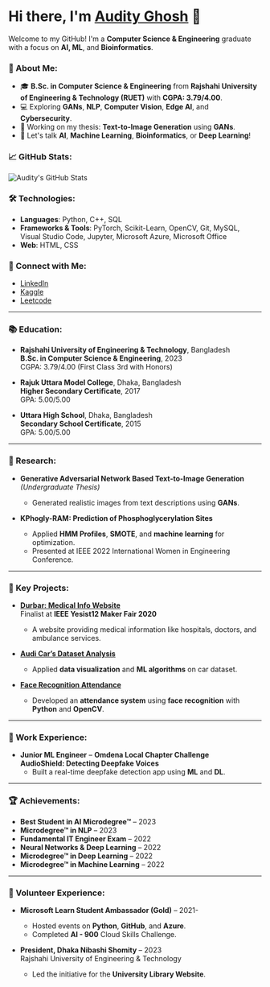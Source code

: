 # Hi there, I'm [Audity Ghosh](https://github.com/AudityGhosh) 👋

Welcome to my GitHub! I'm a **Computer Science & Engineering** graduate with a focus on **AI, ML**, and **Bioinformatics**.

### 🚀 About Me:
- 🎓 **B.Sc. in Computer Science & Engineering** from **Rajshahi University of Engineering & Technology (RUET)** with **CGPA: 3.79/4.00**.
- 💻 Exploring **GANs**, **NLP**, **Computer Vision**, **Edge AI**, and **Cybersecurity**.
- 🌱 Working on my thesis: **Text-to-Image Generation** using **GANs**.
- 💬 Let's talk **AI**, **Machine Learning**, **Bioinformatics**, or **Deep Learning**!

### 📈 GitHub Stats:
![Audity's GitHub Stats](https://github-readme-stats.vercel.app/api?username=AudityGhosh&show_icons=true&count_private=true&hide=prs&theme=radical)

### 🛠️ Technologies:
- **Languages**: Python, C++, SQL
- **Frameworks & Tools**: PyTorch, Scikit-Learn, OpenCV, Git, MySQL, Visual Studio Code, Jupyter, Microsoft Azure, Microsoft Office 
- **Web**: HTML, CSS

### 🔗 Connect with Me:
- [LinkedIn](https://www.linkedin.com/in/AudityGhosh)
- [Kaggle](https://www.kaggle.com/AudityGhosh)
- [Leetcode](https://leetcode.com/u/Ms_Hyde)

---

### 📚 Education:
- **Rajshahi University of Engineering & Technology**, Bangladesh  
  **B.Sc. in Computer Science & Engineering**, 2023  
  CGPA: 3.79/4.00 (First Class 3rd with Honors)
  
- **Rajuk Uttara Model College**, Dhaka, Bangladesh  
  **Higher Secondary Certificate**, 2017  
  GPA: 5.00/5.00

- **Uttara High School**, Dhaka, Bangladesh  
  **Secondary School Certificate**, 2015  
  GPA: 5.00/5.00

---

### 🧠 Research:
- **Generative Adversarial Network Based Text-to-Image Generation** *(Undergraduate Thesis)*  
  - Generated realistic images from text descriptions using **GANs**.
  
- **KPhogly-RAM: Prediction of Phosphoglycerylation Sites**  
  - Applied **HMM Profiles**, **SMOTE**, and **machine learning** for optimization.  
  - Presented at IEEE 2022 International Women in Engineering Conference.

---

### 🔧 Key Projects:
- **[Durbar: Medical Info Website](https://github.com/AudityGhosh/Sanjivani)**  
  Finalist at **IEEE Yesist12 Maker Fair 2020**  
  - A website providing medical information like hospitals, doctors, and ambulance services.

- **[Audi Car’s Dataset Analysis](https://github.com/AudityGhosh/audi_used_car_analysis)**  
  - Applied **data visualization** and **ML algorithms** on car dataset.

- **[Face Recognition Attendance](https://github.com/AudityGhosh/Face_Recognition_Attendance_Management_System)**  
  - Developed an **attendance system** using **face recognition** with **Python** and **OpenCV**.

---

### 💼 Work Experience:
- **Junior ML Engineer** – **Omdena Local Chapter Challenge**  
  **AudioShield: Detecting Deepfake Voices**  
  - Built a real-time deepfake detection app using **ML** and **DL**.

---

### 🏆 Achievements:
- **Best Student in AI Microdegree™** – 2023  
- **Microdegree™ in NLP** – 2023  
- **Fundamental IT Engineer Exam** – 2022  
- **Neural Networks & Deep Learning** – 2022  
- **Microdegree™ in Deep Learning** – 2022  
- **Microdegree™ in Machine Learning** – 2022

---

### 🌱 Volunteer Experience:
- **Microsoft Learn Student Ambassador (Gold)** – 2021-  
  - Hosted events on **Python**, **GitHub**, and **Azure**.  
  - Completed **AI - 900** Cloud Skills Challenge.

- **President, Dhaka Nibashi Shomity** – 2023  
  Rajshahi University of Engineering & Technology  
  - Led the initiative for the **University Library Website**.

